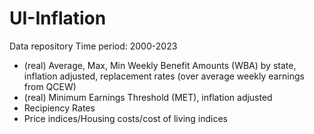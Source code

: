 # UI-Inflation
Data repository
Time period: 2000-2023

- (real) Average, Max, Min Weekly Benefit Amounts (WBA) by state, inflation adjusted, replacement rates (over average weekly earnings from QCEW)
- (real) Minimum Earnings Threshold (MET), inflation adjusted
- Recipiency Rates
- Price indices/Housing costs/cost of living indices
